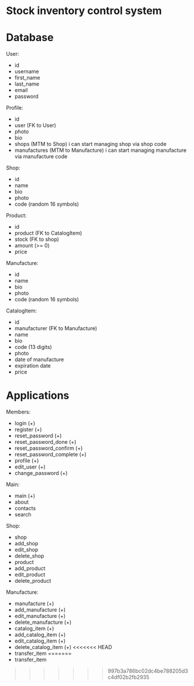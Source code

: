 # Stock inventory control system

# Database
User:
- id
- username
- first_name
- last_name
- email
- password

Profile:
- id
- user (FK to User)
- photo
- bio
- shops (MTM to Shop) i can start managing shop via shop code
- manufactures (MTM to Manufacture) i can start managing manufacture via manufacture code

Shop:
- id
- name
- bio
- photo
- code (random 16 symbols)

Product:
- id
- product (FK to CatalogItem)
- stock (FK to shop)
- amount (>= 0)
- price

Manufacture:
- id
- name
- bio
- photo
- code (random 16 symbols)

CatalogItem:
- id
- manufacturer (FK to Manufacture)
- name
- bio
- code (13 digits)
- photo
- date of manufacture
- expiration date
- price

# Applications

Members:
- login (+)
- register (+)
- reset_password (+)
- reset_password_done (+)
- reset_password_confirm (+)
- reset_password_complete (+)
- profile (+)
- edit_user (+)
- change_password (+)

Main:
- main (+)
- about
- contacts
- search

Shop:
- shop
- add_shop
- edit_shop
- delete_shop
- product
- add_product
- edit_product
- delete_product

Manufacture:
- manufacture (+)
- add_manufacture (+)
- edit_manufacture (+)
- delete_manufacture (+)
- catalog_item (+)
- add_catalog_item (+)
- edit_catalog_item (+)
- delete_catalog_item (+)
<<<<<<< HEAD
- transfer_item
=======
- transfer_item
>>>>>>> 997b3a786bc02dc4be788205d3c4df02b2fb2935

